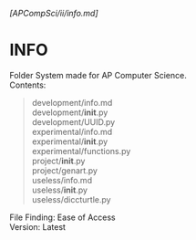 *[APCompSci/ii/info.md]*


# INFO #
Folder System made for AP Computer Science.  
Contents:  
>development/info.md  
>development/__init__.py  
>development/UUID.py  
>experimental/info.md  
>experimental/__init__.py  
>experimental/functions.py  
>project/__init__.py  
>project/genart.py  
>useless/info.md  
>useless/__init__.py  
>useless/diccturtle.py  


File Finding: Ease of Access  
Version: Latest  
